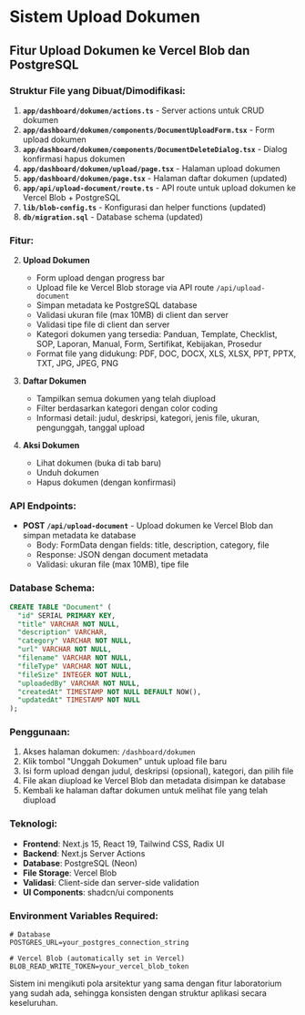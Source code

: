 # Sistem Upload Dokumen

## Fitur Upload Dokumen ke Vercel Blob dan PostgreSQL

### Struktur File yang Dibuat/Dimodifikasi:

1. **`app/dashboard/dokumen/actions.ts`** - Server actions untuk CRUD dokumen
2. **`app/dashboard/dokumen/components/DocumentUploadForm.tsx`** - Form upload dokumen
3. **`app/dashboard/dokumen/components/DocumentDeleteDialog.tsx`** - Dialog konfirmasi hapus dokumen
4. **`app/dashboard/dokumen/upload/page.tsx`** - Halaman upload dokumen
5. **`app/dashboard/dokumen/page.tsx`** - Halaman daftar dokumen (updated)
6. **`app/api/upload-document/route.ts`** - API route untuk upload dokumen ke Vercel Blob + PostgreSQL
7. **`lib/blob-config.ts`** - Konfigurasi dan helper functions (updated)
8. **`db/migration.sql`** - Database schema (updated)

### Fitur:

2. **Upload Dokumen**

   - Form upload dengan progress bar
   - Upload file ke Vercel Blob storage via API route `/api/upload-document`
   - Simpan metadata ke PostgreSQL database
   - Validasi ukuran file (max 10MB) di client dan server
   - Validasi tipe file di client dan server
   - Kategori dokumen yang tersedia: Panduan, Template, Checklist, SOP, Laporan, Manual, Form, Sertifikat, Kebijakan, Prosedur
   - Format file yang didukung: PDF, DOC, DOCX, XLS, XLSX, PPT, PPTX, TXT, JPG, JPEG, PNG

3. **Daftar Dokumen**

   - Tampilkan semua dokumen yang telah diupload
   - Filter berdasarkan kategori dengan color coding
   - Informasi detail: judul, deskripsi, kategori, jenis file, ukuran, pengunggah, tanggal upload

4. **Aksi Dokumen**
   - Lihat dokumen (buka di tab baru)
   - Unduh dokumen
   - Hapus dokumen (dengan konfirmasi)

### API Endpoints:

- **POST `/api/upload-document`** - Upload dokumen ke Vercel Blob dan simpan metadata ke database
  - Body: FormData dengan fields: title, description, category, file
  - Response: JSON dengan document metadata
  - Validasi: ukuran file (max 10MB), tipe file

### Database Schema:

```sql
CREATE TABLE "Document" (
  "id" SERIAL PRIMARY KEY,
  "title" VARCHAR NOT NULL,
  "description" VARCHAR,
  "category" VARCHAR NOT NULL,
  "url" VARCHAR NOT NULL,
  "filename" VARCHAR NOT NULL,
  "fileType" VARCHAR NOT NULL,
  "fileSize" INTEGER NOT NULL,
  "uploadedBy" VARCHAR NOT NULL,
  "createdAt" TIMESTAMP NOT NULL DEFAULT NOW(),
  "updatedAt" TIMESTAMP NOT NULL
);
```

### Penggunaan:

1. Akses halaman dokumen: `/dashboard/dokumen`
2. Klik tombol "Unggah Dokumen" untuk upload file baru
3. Isi form upload dengan judul, deskripsi (opsional), kategori, dan pilih file
4. File akan diupload ke Vercel Blob dan metadata disimpan ke database
5. Kembali ke halaman daftar dokumen untuk melihat file yang telah diupload

### Teknologi:

- **Frontend**: Next.js 15, React 19, Tailwind CSS, Radix UI
- **Backend**: Next.js Server Actions
- **Database**: PostgreSQL (Neon)
- **File Storage**: Vercel Blob
- **Validasi**: Client-side dan server-side validation
- **UI Components**: shadcn/ui components

### Environment Variables Required:

```env
# Database
POSTGRES_URL=your_postgres_connection_string

# Vercel Blob (automatically set in Vercel)
BLOB_READ_WRITE_TOKEN=your_vercel_blob_token
```

Sistem ini mengikuti pola arsitektur yang sama dengan fitur laboratorium yang sudah ada, sehingga konsisten dengan struktur aplikasi secara keseluruhan.
